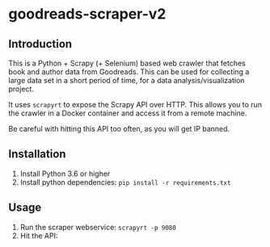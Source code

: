 # goodreads-scraper-v2

## Introduction

This is a Python + Scrapy (+ Selenium) based web crawler that fetches book and author data from Goodreads. This can be
used for collecting a large data set in a short period of time, for a data analysis/visualization project.

It uses `scrapyrt` to expose the Scrapy API over HTTP. This allows you to run the crawler in a Docker container and
access it from a remote machine.

Be careful with hitting this API too often, as you will get IP banned. 

## Installation

1. Install Python 3.6 or higher
2. Install python dependencies: `pip install -r requirements.txt`

## Usage

1. Run the scraper webservice: `scrapyrt -p 9080`
2. Hit the API: 

